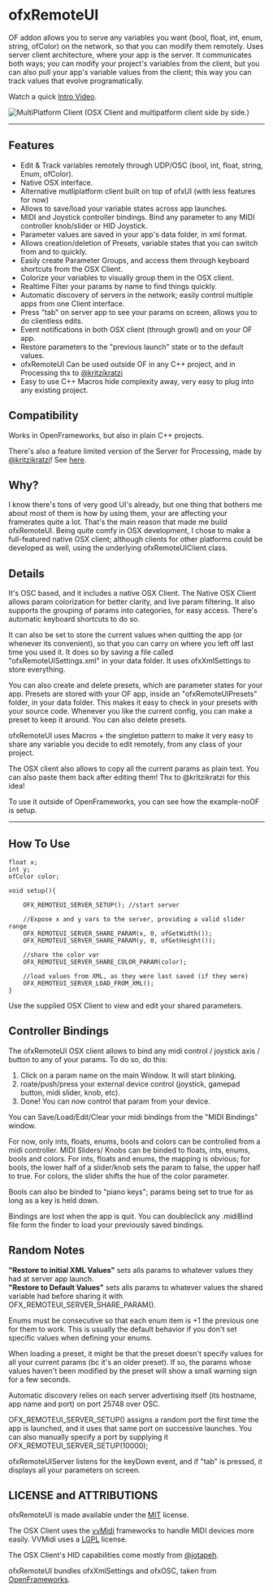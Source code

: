 # ofxRemoteUI


OF addon allows you to serve any variables you want (bool, float, int, enum, string, ofColor) on the network, so that you can modify them remotely. Uses server client architecture, where your app is the server. It communicates both ways; you can modify your project's variables from the client, but you can also pull your app's variable values from the client; this way you can track values that evolve programatically. 

Watch a quick [Intro Video](http://youtu.be/F18f67d_WjU).


![MultiPlatform Client](http://farm4.staticflickr.com/3756/11038662486_79c63c2950_o.png "WIP MultiPlatform Client") (OSX Client and multipatform client side by side.)


---

## Features

* Edit & Track variables remotely through UDP/OSC (bool, int, float, string, Enum, ofColor).
* Native OSX interface.
* Alternative mutliplatform client built on top of ofxUI (with less features for now)
* Allows to save/load your variable states across app launches.
* MIDI and Joystick controller bindings. Bind any parameter to any MIDI controller knob/slider or HID Joystick.
* Parameter values are saved in your app's data folder, in xml format.
* Allows creation/deletion of Presets, variable states that you can switch from and to quickly.
* Easily create Parameter Groups, and access them through keyboard shortcuts from the OSX Client.
* Colorize your variables to visually group them in the OSX client.
* Realtime Filter your params by name to find things quickly.
* Automatic discovery of servers in the network; easily control multiple apps from one Client interface.
* Press "tab" on server app to see your params on screen, allows you to do clientless edits.
* Event notifications in both OSX client (through growl) and on your OF app.
* Restore parameters to the "previous launch" state or to the default values.
* ofxRemoteUI Can be used outside OF in any C++ project, and in Processing thx to [@kritzikratzi](http://github.com/kirtzikratzi)
* Easy to use C++ Macros hide complexity away, very easy to plug into any existing project.



## Compatibility
Works in OpenFrameworks, but also in plain C++ projects.

There's also a feature limited version of the Server for Processing, made by [@kritzikratzi](http://github.com/kirtzikratzi)! See <a href="http://superduper.org/processing/remoteUI">here</a>.

## Why?

I know there's tons of very good UI's already, but one thing that bothers me about most of them is how by using them, your are affecting your framerates quite a lot. That's the main reason that made me build ofxRemoteUI. Being quite comfy in OSX development, I chose to make a full-featured native OSX client; although clients for other platforms could be developed as well, using the underlying ofxRemoteUIClient class.

## Details

It's OSC based, and it includes a native OSX Client. The Native OSX Client allows param colorization for better clarity, and live param filtering. It also supports the grouping of params into categories, for easy access. There's automatic keyboard shortcuts to do so.

It can also be set to store the current values when quitting the app (or whenever its convenient), so that you can carry on where you left off last time you used it. It does so by saving a file called "ofxRemoteUISettings.xml" in your data folder. It uses ofxXmlSettings to store everything. 

You can also create and delete presets, which are parameter states for your app. Presets are stored with your OF app, inside an "ofxRemoteUIPresets" folder, in your data folder. This makes it easy to check in your presets with your source code. Whenever you like the current config, you can make a preset to keep it around. You can also delete presets.

ofxRemoteUI uses Macros + the singleton pattern to make it very easy to share any variable you decide to edit remotely, from any class of your project.

The OSX client also allows to copy all the current params as plain text. You can also paste them back after editing them! Thx to @kritzikratzi for this idea!

To use it outside of OpenFrameworks, you can see how the example-noOF is setup.   

-----


## How To Use

	float x;
	int y;
	ofColor color;

	void setup(){	
	
		OFX_REMOTEUI_SERVER_SETUP(); //start server
		
		//Expose x and y vars to the server, providing a valid slider range
		OFX_REMOTEUI_SERVER_SHARE_PARAM(x, 0, ofGetWidth()); 
		OFX_REMOTEUI_SERVER_SHARE_PARAM(y, 0, ofGetHeight());
		
		//share the color var
		OFX_REMOTEUI_SERVER_SHARE_COLOR_PARAM(color);
		
		//load values from XML, as they were last saved (if they were)
		OFX_REMOTEUI_SERVER_LOAD_FROM_XML(); 
	}
	
Use the supplied OSX Client to view and edit your shared parameters.


## Controller Bindings
The ofxRemoteUI OSX client allows to bind any midi control / joystick axis / button to any of your params. To do so, do this:

1. Click on a param name on the main Window. It will start blinking.
2. roate/push/press your external device control (joystick, gamepad button, midi slider, knob, etc).
3. Done! You can now control that param from your device. 

You can Save/Load/Edit/Clear your midi bindings from the "MIDI Bindings" window. 

For now, only ints, floats, enums, bools and colors can be controlled from a midi controller. MIDI Sliders/ Knobs can be binded to floats, ints, enums, bools and colors. For ints, floats and enums, the mapping is obvious; for bools, the lower half of a slider/knob sets the param to false, the upper half to true. For colors, the slider shifts the hue of the color parameter.

Bools can also be binded to "piano keys"; params being set to true for as long as a key is held down.

Bindings are lost when the app is quit. You can doubleclick any .midiBind file form the finder to load your previously saved bindings.

## Random Notes

**"Restore to initial XML Values"** sets alls params to whatever values they had at server app launch.  
**"Restore to Default Values"** sets alls params to whatever values the shared variable had before sharing it with OFX_REMOTEUI_SERVER_SHARE_PARAM().

Enums must be consecutive so that each enum item is +1 the previous one for them to work. This is usually the default behavior if you don't set specific values when defining your enums.

When loading a preset, it might be that the preset doesn't specify values for all your current params (bc it's an older preset). If so, the params whose values haven't been modified by the preset will show a small warning sign for a few seconds.

Automatic discovery relies on each server advertising itself (its hostname, app name and port) on port 25748 over OSC.

OFX_REMOTEUI_SERVER_SETUP() assigns a random port the first time the app is launched, and it uses that same port on successive launches. You can also manually specify a port by supplying it OFX_REMOTEUI_SERVER_SETUP(10000);

ofxRemoteUIServer listens for the keyDown event, and if "tab" is pressed, it displays all your parameters on screen.


## LICENSE and ATTRIBUTIONS

ofxRemoteUI is made available under the [MIT](http://opensource.org/licenses/MIT) license.

The OSX Client uses the [vvMidi](https://github.com/mrRay/vvopensource) frameworks to handle MIDI devices more easily. VVMidi uses a [LGPL](https://github.com/mrRay/vvopensource/blob/master/lgpl-3.0.txt) license. 

The OSX Client's HID capabilities come mostly from [@jotapeh](https://github.com/jotapeh/MacJoystickHIDTest).

ofxRemoteUI bundles ofxXmlSettings and ofxOSC, taken from [OpenFrameworks](http://openframeworks.cc).